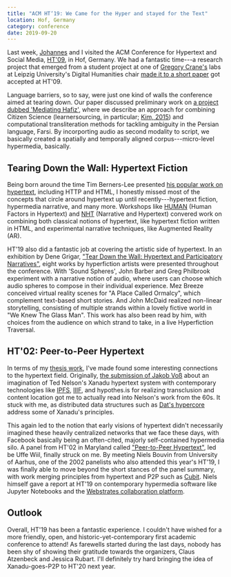 ```yaml
---
title: "ACM HT‘19: We Came for the Hyper and stayed for the Text"
location: Hof, Germany
category: conference
date: 2019-09-20
---
```


Last week, [Johannes](https://twitter.com/codeislego) and I visited the ACM Conference for Hypertext and Social Media, [HT'09](https://human.iisys.de/ht2019/), in Hof, Germany. We had a fantastic time---a research project that emerged from a student project at one of [Gregory Crane's](http://www.perseus.tufts.edu/hopper/about/who/gregoryCrane) labs at Leipzig University's Digital Humanities chair [made it to a short paper](https://dl.acm.org/citation.cfm?id=3343667) got accepted at HT'09.

Language barriers, so to say, were just one kind of walls the conference aimed at tearing down. Our paper discussed preliminary work on [a project dubbed 'Mediating Hafiz'](/mediating-hafiz), where we describe an approach for combining Citizen Science (learnersourcing, in particular; [Kim, 2015](https://dspace.mit.edu/handle/1721.1/101464)) and computational transliteration methods for tackling ambiguity in the Persian language, Farsi. By incorporting audio as second modality to script, we basically created a spatially and temporally aligned corpus---micro-level hypermedia, basically.


## Tearing Down the Wall: Hypertext Fiction

Being born around the time Tim Berners-Lee presented [his popular work on hypertext](https://www.w3.org/Proposal.html), including HTTP and HTML, I honestly missed most of the concepts that circle around hypertext up until recently---hypertext fiction, hypermedia narrative, and many more. Workshops like [HUMAN](https://human.iisys.de/human19/program/) (Human Factors in Hypertext) and [NHT](http://nht.ecs.soton.ac.uk/2019/programme.htm) (Narrative and Hypertext) convered work on combining both classical notions of hypertext, like hypertext fiction written in HTML, and experimental narrative techniques, like Augmented Reality (AR).

HT'19 also did a fantastic job at covering the artistic side of hypertext. In an exhibition by Dene Grigar, ["Tear Down the Wall: Hypertext and Participatory Narratives"](http://dtc-wsuv.org/tear-down-the-wall/),  eight works by hyperfiction artists were presented throughout the conference. With 'Sound Spheres', John Barber and Greg Philbrook experiment with a narrative notion of audio, where users can choose which audio spheres to compose in their individual experience. Mez Breeze conceived virtual reality scenes for "A Place Called Ormalcy", which complement text-based short stories. And John McDaid realized non-linear storytelling, consisting of multiple strands within a lovely fictive world in "We Knew The Glass Man". This work has also been read by him, with choices from the audience on which strand to take, in a live Hyperfiction Traversal.


## HT'02: Peer-to-Peer Hypertext

In terms of my [thesis work](https://kassel.works/thesis), I've made found some interesting connections to the hypertext field. Originally, [the submission of Jakob Voß](https://jakobib.github.io/hypertext2019/) about an imagination of Ted Nelson's Xanadu hypertext system with contemporary technologies like [IPFS](https://ipfs.io/), [IIIF](https://iiif.io/), and hypothes.is for realizing transclusion and content location got me to actually read into Nelson's work from the 60s. It stuck with me, as distributed data structures such as [Dat's hypercore](https://github.com/mafintosh/hypercore) address some of Xanadu's principles.

This again led to the notion that early visions of hypertext didn't necessarily imagined these heavily centralized networks that we face these days, with Facebook basically being an often-cited, majorly self-contained hypermedia silo. A panel from HT'02 in Maryland called ["Peer-to-Peer Hypertext"](https://dl.acm.org/citation.cfm?doid=513338.513339), led be Uffe Wiil, finally struck on me. By meeting Niels Bouvin from University of Aarhus, one of the 2002 panelists who also attended this year's HT'19, I was finally able to move beyond the short stances of the panel summary, with work merging principles from hypertext and P2P such as [Cubit](https://ecommons.cornell.edu/handle/1813/11651). Niels himself gave a report at HT'19 on contemporary hypermedia software like Jupyter Notebooks and the [Webstrates collaboration platform](https://webstrates.net/).


## Outlook

Overall, HT'19 has been a fantastic experience. I couldn't have wished for a more friendly, open, and historic-yet-contemporary first academic conference to attend! As farewells started during the last days, nobody has been shy of showing their gratitude towards the organizers, Claus Atzenbeck and Jessica Rubart. I'll definitely try hard bringing the idea of Xanadu-goes-P2P to HT'20 next year.

